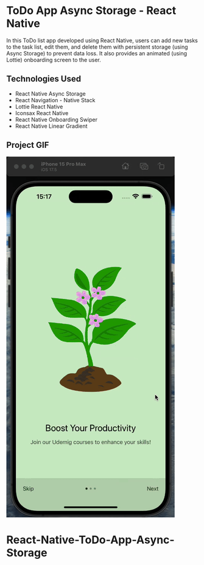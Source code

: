 # ToDo App Async Storage - React Native

In this ToDo list app developed using React Native, users can add new tasks to the task list, edit them, and delete them with persistent storage (using Async Storage) to prevent data loss. It also provides an animated (using Lottie) onboarding screen to the user.

## Technologies Used

- React Native Async Storage
- React Navigation - Native Stack
- Lottie React Native
- Iconsax React Native
- React Native Onboarding Swiper
- React Native Linear Gradient

## Project GIF

![Project GIF](src/assets/REC.gif)
# React-Native-ToDo-App-Async-Storage
